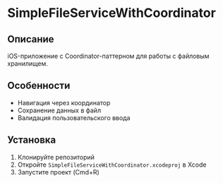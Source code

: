 # SimpleFileServiceWithCoordinator

## Описание
iOS-приложение с Coordinator-паттерном для работы с файловым хранилищем.

## Особенности
- Навигация через координатор
- Сохранение данных в файл
- Валидация пользовательского ввода

## Установка
1. Клонируйте репозиторий
2. Откройте `SimpleFileServiceWithCoordinator.xcodeproj` в Xcode
3. Запустите проект (Cmd+R)